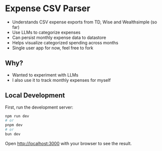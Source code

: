 # Expense CSV Parser

- Understands CSV expense exports from TD, Wise and Wealthsimple (so far)
- Use LLMs to categorize expenses
- Can persist monthly expense data to datastore
- Helps visualize categorized spending across months
- Single user app for now, feel free to fork

## Why?

- Wanted to experiment with LLMs
- I also use it to track monthly expenses for myself

## Local Development

First, run the development server:

```bash
npm run dev
# or
pnpm dev
# or
bun dev
```

Open [http://localhost:3000](http://localhost:3000) with your browser to see the result.
